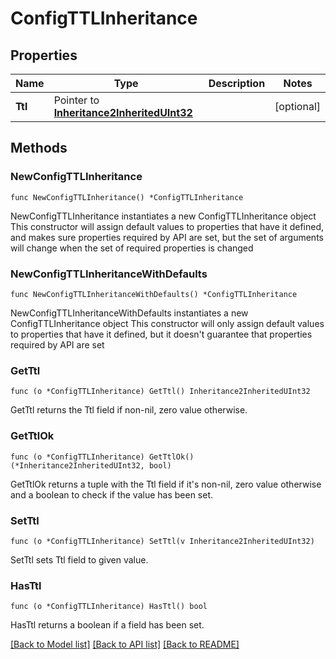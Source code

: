 # ConfigTTLInheritance

## Properties

Name | Type | Description | Notes
------------ | ------------- | ------------- | -------------
**Ttl** | Pointer to [**Inheritance2InheritedUInt32**](Inheritance2InheritedUInt32.md) |  | [optional] 

## Methods

### NewConfigTTLInheritance

`func NewConfigTTLInheritance() *ConfigTTLInheritance`

NewConfigTTLInheritance instantiates a new ConfigTTLInheritance object
This constructor will assign default values to properties that have it defined,
and makes sure properties required by API are set, but the set of arguments
will change when the set of required properties is changed

### NewConfigTTLInheritanceWithDefaults

`func NewConfigTTLInheritanceWithDefaults() *ConfigTTLInheritance`

NewConfigTTLInheritanceWithDefaults instantiates a new ConfigTTLInheritance object
This constructor will only assign default values to properties that have it defined,
but it doesn't guarantee that properties required by API are set

### GetTtl

`func (o *ConfigTTLInheritance) GetTtl() Inheritance2InheritedUInt32`

GetTtl returns the Ttl field if non-nil, zero value otherwise.

### GetTtlOk

`func (o *ConfigTTLInheritance) GetTtlOk() (*Inheritance2InheritedUInt32, bool)`

GetTtlOk returns a tuple with the Ttl field if it's non-nil, zero value otherwise
and a boolean to check if the value has been set.

### SetTtl

`func (o *ConfigTTLInheritance) SetTtl(v Inheritance2InheritedUInt32)`

SetTtl sets Ttl field to given value.

### HasTtl

`func (o *ConfigTTLInheritance) HasTtl() bool`

HasTtl returns a boolean if a field has been set.


[[Back to Model list]](../README.md#documentation-for-models) [[Back to API list]](../README.md#documentation-for-api-endpoints) [[Back to README]](../README.md)


